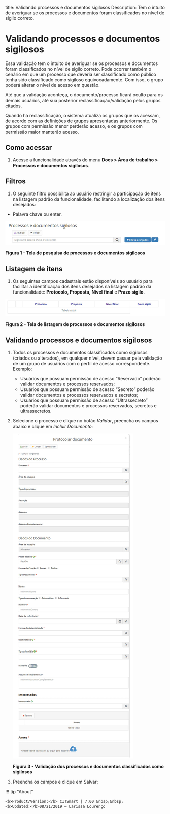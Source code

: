 title: Validando processos e documentos sigilosos
Description: Tem o intuito de averiguar se os processos e documentos foram classificados no nível de sigilo correto.
# Validando processos e documentos sigilosos

Essa validação tem o intuito de averiguar se os processos e documentos foram classificados no nível de sigilo correto. Pode 
ocorrer também o cenário em que um processo que deveria ser classificado como público tenha sido classificado como sigiloso 
equivocadamente. Com isso, o grupo poderá alterar o nível de acesso em questão.

Até que a validação aconteça, o documento/processo ficará oculto para os demais usuários, até sua posterior 
reclassificação/validação pelos grupos citados.

Quando há reclassificação, o sistema atualiza os grupos que os acessam, de acordo com as definições de grupos apresentadas 
anteriormente. Os grupos com permissão menor perderão acesso, e os grupos com permissão maior manterão acesso.

Como acessar
---------------

1. Acesse a funcionalidade através do menu **Docs > Área de trabalho > Processos e documentos sigilosos**.

Filtros
---------

1. O seguinte filtro possibilita ao usuário restringir a participação de itens na listagem padrão da funcionalidade, facilitando
a localização dos itens desejados:

- Palavra chave ou enter.

![Pesquisa](images/validar.img1.jpg)

**Figura 1 - Tela de pesquisa de processos e documentos sigilosos**

Listagem de itens
---------------------

1. Os seguintes campos cadastrais estão disponíveis ao usuário para facilitar a identificação dos itens desejados na listagem
padrão da funcionalidade: **Protocolo, Proposta, Nível final** e **Prazo sigilo**.

![Listagem](images/validar.img2.jpg)

**Figura 2 - Tela de listagem de processos e documentos sigilosos**

Validando processos e documentos sigilosos
---------------------------------------------

1. Todos os processos e documentos classificados como sigilosos (criados ou alterados), em qualquer nível, devem passar pela
validação de um grupo de usuários com o perfil de acesso correspondente. Exemplo:

    - Usuários que possuam permissão de acesso “Reservado” poderão validar documentos e processos reservados;
    - Usuários que possuam permissão de acesso “Secreto” poderão validar documentos e processos reservados e secretos;
    - Usuários que possuam permissão de acesso “Ultrassecreto” poderão validar documentos e processos reservados, secretos e
    ultrassecretos.
    
2. Selecione o processo e clique no botão *Validar*, preencha os campos abaixo e clique em *Incluir Documento*:

    ![Validação](images/validar.img3.jpg)
    
    **Figura 3 - Validação dos processos e documentos classificados como sigilosos**
    
3. Preencha os campos e clique em Salvar;

!!! tip "About"

    <b>Product/Version:</b> CITSmart | 7.00 &nbsp;&nbsp;
    <b>Updated:</b>08/21/2019 – Larissa Lourenço














